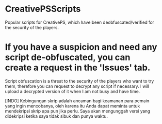 # CreativePSScripts
Popular scripts for CreativePS, which have been deobfuscated/verified for the security of the players.

# If you have a suspicion and need any script de-obfuscated, you can create a request in the 'Issues' tab.
Script obfuscation is a threat to the security of the players who want to try them, therefore you can request to decrypt any script if necessary. I will upload a decrypted version of it when I am not busy and have time.

[INDO]
Kebingungan skrip adalah ancaman bagi keamanan para pemain yang ingin mencobanya, oleh karena itu Anda dapat meminta untuk mendekripsi skrip apa pun jika perlu. Saya akan mengunggah versi yang didekripsi ketika saya tidak sibuk dan punya waktu.
